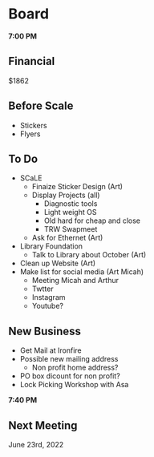 # Board

**7:00 PM**

## Financial

$1862

## Before Scale

+ Stickers
+ Flyers

## To Do

+ SCaLE
  - Finaize Sticker Design (Art)
  - Display Projects (all)
    + Diagnostic tools
    + Light weight OS
    + Old hard for cheap and close
    + TRW Swapmeet
  - Ask for Ethernet (Art)
+ Library Foundation
  - Talk to Library about October (Art)
+ Clean up Website (Art)
+ Make list for social media (Art Micah)
    + Meeting Micah and Arthur
  - Twtter
  - Instagram
  - Youtube?

## New Business

+ Get Mail at Ironfire
+ Possible new mailing address
  - Non profit home address?
+ PO box dicount for non profit?
+ Lock Picking Workshop with Asa

**7:40 PM**

## Next Meeting

June 23rd, 2022